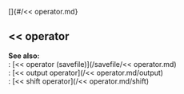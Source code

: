 []{#/&lt;&lt; operator.md}    
## \<\< operator    
**See also:**    
:   [\<\< operator (savefile)](/savefile/&lt;&lt; operator.md)    
:   [\<\< output operator](/&lt;&lt; operator.md/output)    
:   [\<\< shift operator](/&lt;&lt; operator.md/shift)  